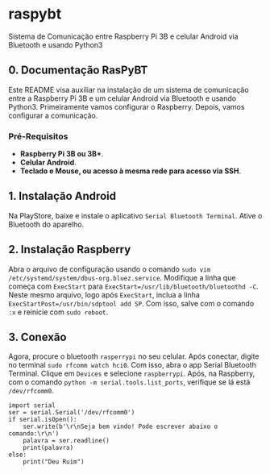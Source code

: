 # raspybt
Sistema de Comunicação entre Raspberry Pi 3B e celular Android via Bluetooth e usando Python3

## 0. Documentação RasPyBT

Este README visa auxiliar na instalação de um sistema de comunicação entre a Raspberry Pi 3B e um celular Android via Bluetooth e usando Python3.
Primeiramente vamos configurar o Raspberry. Depois, vamos configurar a comunicação.


### Pré-Requisitos
 * **Raspberry Pi 3B ou 3B+**.
 * **Celular Android**.
 * **Teclado e Mouse, ou acesso à mesma rede para acesso via SSH**.
 
## 1. Instalação Android

Na PlayStore, baixe e instale o aplicativo `Serial Bluetooth Terminal`. Ative o Bluetooth do aparelho.

## 2. Instalação Raspberry

Abra o arquivo de configuração usando o comando `sudo vim /etc/systemd/system/dbus-org.bluez.service`.
Modifique a linha que começa com `ExecStart` para `ExecStart=/usr/lib/bluetooth/bluetoothd -C`.
Neste mesmo arquivo, logo após `ExecStart`, inclua a linha `ExecStartPost=/usr/bin/sdptool add SP`.
Com isso, salve com o comando `:x`  e reinicie com `sudo reboot`.

## 3. Conexão

Agora, procure o bluetooth `rasperrypi` no seu celular. Após conectar, digite no terminal `sudo rfcomm watch hci0`.
Com isso, abra o app Serial Bluetooth Terminal. Clique em `Devices` e selecione `raspberrypi`.
Após, na Raspberry, com o comando `python -m serial.tools.list_ports`, verifique se lá está `/dev/rfcomm0`.

```
import serial
ser = serial.Serial('/dev/rfcomm0')
if serial.isOpen():
    ser.write(b'\r\nSeja bem vindo! Pode escrever abaixo o comando:\r\n')
    palavra = ser.readline()
    print(palavra)
else:
    print("Deu Ruim")
```
